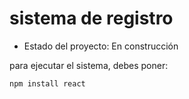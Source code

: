<h1> sistema de registro</h1>

- Estado del proyecto: En construcción 

para ejecutar el sistema, debes poner: 

```npm install react```
